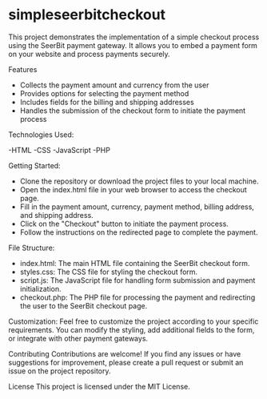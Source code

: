 # simpleseerbitcheckout


This project demonstrates the implementation of a simple checkout process using the SeerBit payment gateway. It allows you to embed a payment form on your website and process payments securely.

Features

- Collects the payment amount and currency from the user
- Provides options for selecting the payment method
- Includes fields for the billing and shipping addresses
- Handles the submission of the checkout form to initiate the payment process


Technologies Used:

-HTML
-CSS
-JavaScript
-PHP


Getting Started:
- Clone the repository or download the project files to your local machine.
- Open the index.html file in your web browser to access the checkout page.
- Fill in the payment amount, currency, payment method, billing address, and shipping address.
- Click on the "Checkout" button to initiate the payment process.
- Follow the instructions on the redirected page to complete the payment.


File Structure:
- index.html: The main HTML file containing the SeerBit checkout form.
- styles.css: The CSS file for styling the checkout form.
- script.js: The JavaScript file for handling form submission and payment initialization.
- checkout.php: The PHP file for processing the payment and redirecting the user to the SeerBit checkout page.


Customization:
Feel free to customize the project according to your specific requirements. You can modify the styling, add additional fields to the form, or integrate with other payment gateways.

Contributing
Contributions are welcome! If you find any issues or have suggestions for improvement, please create a pull request or submit an issue on the project repository.

License
This project is licensed under the MIT License.

